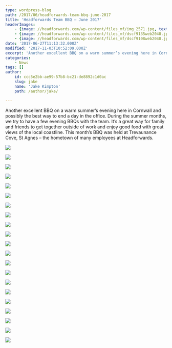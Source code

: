 ```yaml
---
type: wordpress-blog
path: /2017/06/headforwards-team-bbq-june-2017
title: 'Headforwards Team BBQ – June 2017'
headerImages:
    - {image: //headforwards.com/wp-content/files_mf/img_2571.jpg, text: 'Headforwards Team BBQ – June 2017'}
    - {image: //headforwards.com/wp-content/files_mf/dscf9135web2048.jpg, text: 'Headforwards Team BBQ – June 2017'}
    - {image: //headforwards.com/wp-content/files_mf/dscf9108web2048.jpg, text: 'Headforwards Team BBQ – June 2017'}
date: '2017-06-27T11:13:32.000Z'
modified: '2017-11-03T10:52:09.000Z'
excerpt: 'Another excellent BBQ on a warm summer’s evening here in Cornwall and possibly the best way to end a day in the office. During the summer months, we try to have a few evening BBQs with the team. It’s a great way for family and friends to get together outside of work and enjoy good food …'
categories:
    - News
tags: []
author:
    id: ccc5e2bb-ae99-57b8-bc21-de8892c1d0ac
    slug: jake
    name: 'Jake Kimpton'
    path: /author/jake/

---
```

Another excellent BBQ on a warm summer’s evening here in Cornwall and possibly the best way to end a day in the office. During the summer months, we try to have a few evening BBQs with the team. It’s a great way for family and friends to get together outside of work and enjoy good food with great views of the local coastline. This month’s BBQ was held at Trevaunance Cove, St Agnes – the hometown of many employees at Headforwards.

<section class="gallery">

![](//headforwards.com/wp-content/uploads/2017/06/IMG_2572.jpg)

![](//headforwards.com/wp-content/uploads/2017/06/IMG_2560-1.jpg)

![](//headforwards.com/wp-content/uploads/2017/06/IMG_2566.jpg)

![](//headforwards.com/wp-content/uploads/2017/06/DSCF9100-web-2048.jpg)

![](//headforwards.com/wp-content/uploads/2017/06/DSCF9101-web-2048.jpg)

![](//headforwards.com/wp-content/uploads/2017/06/DSCF9102-web-2048.jpg)

![](//headforwards.com/wp-content/uploads/2017/06/DSCF9105-web-2048.jpg)

![](//headforwards.com/wp-content/uploads/2017/06/DSCF9106-web-2048.jpg)

![](//headforwards.com/wp-content/uploads/2017/06/DSCF9108-web-2048.jpg)

![](//headforwards.com/wp-content/uploads/2017/06/DSCF9110-web-2048.jpg)

![](//headforwards.com/wp-content/uploads/2017/06/DSCF9111-web-2048.jpg)

![](//headforwards.com/wp-content/uploads/2017/06/DSCF9113-web-2048.jpg)

![](//headforwards.com/wp-content/uploads/2017/06/DSCF9116-web-2048.jpg)

![](//headforwards.com/wp-content/uploads/2017/06/DSCF9120-web-2048.jpg)

![](//headforwards.com/wp-content/uploads/2017/06/DSCF9123-web-2048.jpg)

![](//headforwards.com/wp-content/uploads/2017/06/DSCF9124-web-2048.jpg)

![](//headforwards.com/wp-content/uploads/2017/06/DSCF9125-web-2048.jpg)

![](//headforwards.com/wp-content/uploads/2017/06/DSCF9127-web-2048.jpg)

![](//headforwards.com/wp-content/uploads/2017/06/DSCF9129-web-2048.jpg)

![](//headforwards.com/wp-content/uploads/2017/06/DSCF9134-web-2048.jpg)

![](//headforwards.com/wp-content/uploads/2017/06/DSCF9135-web-2048.jpg)

</section>

